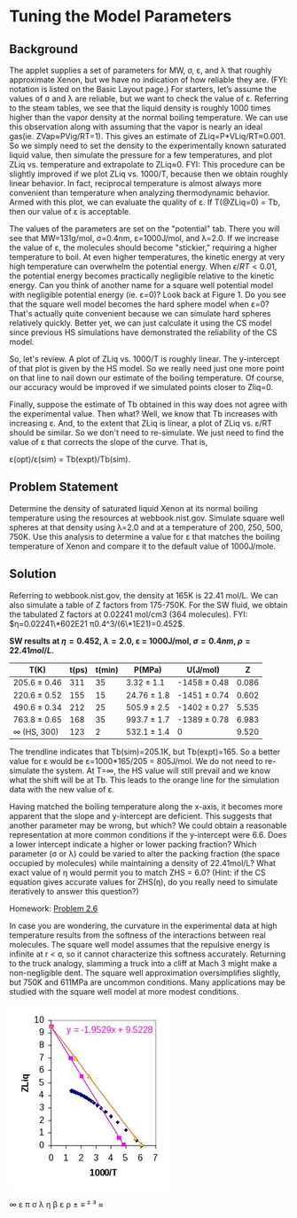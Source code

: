 

# Tuning the Model Parameters


## Background 

The applet supplies a set of parameters for MW, σ, ε, and λ that roughly approximate Xenon, but we have no indication of how reliable they are. (FYI: notation is listed on the Basic Layout page.) For starters, let’s assume the values of σ and λ are reliable, but we want to check the value of ε. Referring to the steam tables, we see that the liquid density is roughly 1000 times higher than the vapor density at the normal boiling temperature.  We can use this observation along with assuming that the vapor is nearly an ideal gas(ie. ZVap≈PVig/RT=1). This gives an estimate of ZLiq=P\*VLiq/RT≈0.001. So we simply need to set the density to the experimentally known saturated liquid value, then simulate the pressure for a few temperatures, and plot ZLiq vs. temperature and extrapolate to ZLiq≈0. FYI: This procedure can be slightly improved if we plot ZLiq vs. 1000/T, because then we obtain roughly linear behavior. In fact, reciprocal temperature is almost always more convenient than temperature when analyzing thermodynamic behavior. Armed with this plot, we can evaluate the quality of ε. If T(@ZLiq=0) = Tb, then our value of ε is acceptable.  



The values of the parameters are set on the "potential" tab. There you will see that MW=131g/mol, σ=0.4nm, ε=1000J/mol, and λ=2.0. If we increase the value of ε, the molecules should become "stickier," requiring a higher temperature to boil. At even higher temperatures, the kinetic energy at very high temperature can overwhelm the potential energy. When $\epsilon/RT<0.01$, the potential energy becomes practically negligible relative to the kinetic energy. Can you think of another name for a square well potential model with negligible potential energy (ie. ε=0)? Look back at Figure 1. Do you see that the square well model becomes the hard sphere model when ε=0? That's actually quite convenient because we can simulate hard spheres relatively quickly. Better yet, we can just calculate it using the CS model since previous HS simulations have demonstrated the reliability of the CS model. 



So, let's review. A plot of ZLiq vs. 1000/T is roughly linear. The y-intercept of that plot is given by the HS model. So we really need just one more point on that line to nail down our estimate of the boiling temperature. Of course, our accuracy would be improved if we simulated points closer to Zliq=0. 



Finally, suppose the estimate of Tb obtained in this way does not agree with the experimental value. Then what? Well, we know that Tb increases with increasing ε. And, to the extent that ZLiq is linear, a plot of ZLiq vs. ε/RT should be similar. So we don't need to re-simulate. We just need to find the value of ε that corrects the slope of the curve. That is, 

ε(opt)/ε(sim) = Tb(expt)/Tb(sim).




## Problem Statement 
Determine the density of saturated liquid Xenon at its normal boiling temperature using the resources at webbook.nist.gov. Simulate square well spheres at that density using λ=2.0 and at a temperature of 200, 250, 500, 750K. Use this analysis to determine a value for ε that matches the boiling temperature of Xenon and compare it to the default value of 1000J/mole.


## Solution 

Referring to webbook.nist.gov, the density at 165K is 22.41 mol/L.  We can also simulate a table of Z factors from 175-750K.  For the SW fluid, we obtain the tabulated Z factors at 0.02241 mol/cm3 (364 molecules). FYI: $η=0.02241\*602E21 π0.4^3/(6\*1E21)=0.452$. 

**SW results at $\eta = 0.452$, $\lambda = 2.0$, ε = 1000J/mol, $\sigma = 0.4nm$, $\rho = 22.41 mol/L$.**

| T(K) | t(ps) | t(min) | P(MPa) | U(J/mol) | Z |
| - | - | - | - | - | - |
| 205.6 ± 0.46 | 311 | 35 | 3.32 ± 1.1 | -1458 ± 0.48 | 0.086 |
| 220.6 ± 0.52 | 155 | 15 | 24.76 ± 1.8 | -1451 ± 0.74 | 0.602 |
| 490.6 ± 0.34 | 212 | 25 | 505.9 ± 2.5 | -1402 ± 0.27 | 5.535 |
| 763.8 ± 0.65 | 168 | 35 | 993.7 ± 1.7 | -1389 ± 0.78 | 6.983 |
| ∞ (HS, 300) | 123 | 2 | 532.1 ± 1.4 | 0 | 9.520 |

The trendline indicates that Tb(sim)=205.1K, but Tb(expt)=165.  So a better value for ε would be ε=1000*165/205 = 805J/mol.  We do not need to re-simulate the system.  At T=∞, the HS value will still prevail and we know what the shift will be at Tb.  This leads to the orange line for the simulation data with the new value of ε. 


Having matched the boiling temperature along the x-axis, it becomes more apparent that the slope and y-intercept are deficient.  This suggests that another parameter may be wrong, but which?  We could obtain a reasonable representation at more common conditions if the y-intercept were 6.6.  Does a lower intercept indicate a higher or lower packing fraction? Which parameter (σ or λ) could be varied to alter the packing fraction (the space occupied by molecules) while maintaining a density of 22.41mol/L?  What exact value of η would permit you to match ZHS = 6.0?  (Hint: if the CS equation gives accurate values for ZHS(η), do you really need to simulate iteratively to answer this question?) 
 
Homework: [Problem 2.6](http://rheneas.eng.buffalo.edu/wiki/DMD:Problems:Level_2) 
 
In case you are wondering, the curvature in the experimental data at high temperature results from the softness of the interactions between real molecules. The square well model assumes that the repulsive energy is infinite at r < σ, so it cannot characterize this softness accurately. Returning to the truck analogy, slamming a truck into a cliff at Mach 3 might make a non-negligible dent. The square well approximation oversimplifies slightly, but 750K and 611MPa are uncommon conditions. Many applications may be studied with the square well model at more modest conditions.

![](./DMD_Ex8.jpg)

 ∞ ε  π  σ λ η β ε ρ ± ≡ ² ³ ≈
